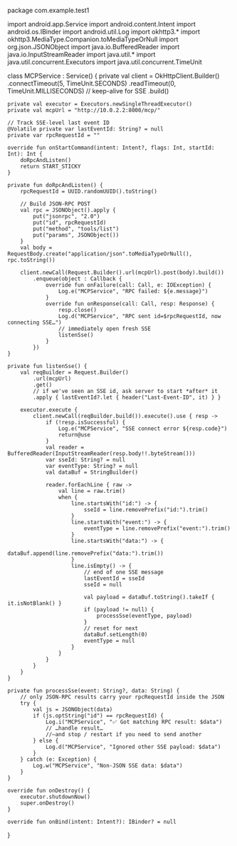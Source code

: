 package com.example.test1

import android.app.Service
import android.content.Intent
import android.os.IBinder
import android.util.Log
import okhttp3.*
import okhttp3.MediaType.Companion.toMediaTypeOrNull
import org.json.JSONObject
import java.io.BufferedReader
import java.io.InputStreamReader
import java.util.*
import java.util.concurrent.Executors
import java.util.concurrent.TimeUnit

class MCPService : Service() {
    private val client = OkHttpClient.Builder()
        .connectTimeout(5, TimeUnit.SECONDS)
        .readTimeout(0, TimeUnit.MILLISECONDS) // keep-alive for SSE
        .build()

    private val executor = Executors.newSingleThreadExecutor()
    private val mcpUrl = "http://10.0.2.2:8000/mcp/"

    // Track SSE-level last event ID
    @Volatile private var lastEventId: String? = null
    private var rpcRequestId = ""

    override fun onStartCommand(intent: Intent?, flags: Int, startId: Int): Int {
        doRpcAndListen()
        return START_STICKY
    }

    private fun doRpcAndListen() {
        rpcRequestId = UUID.randomUUID().toString()

        // Build JSON-RPC POST
        val rpc = JSONObject().apply {
            put("jsonrpc", "2.0")
            put("id", rpcRequestId)
            put("method", "tools/list")
            put("params", JSONObject())
        }
        val body = RequestBody.create("application/json".toMediaTypeOrNull(), rpc.toString())

        client.newCall(Request.Builder().url(mcpUrl).post(body).build())
            .enqueue(object : Callback {
                override fun onFailure(call: Call, e: IOException) {
                    Log.e("MCPService", "RPC failed: ${e.message}")
                }
                override fun onResponse(call: Call, resp: Response) {
                    resp.close()
                    Log.d("MCPService", "RPC sent id=$rpcRequestId, now connecting SSE…")
                    // immediately open fresh SSE
                    listenSse()
                }
            })
    }

    private fun listenSse() {
        val reqBuilder = Request.Builder()
            .url(mcpUrl)
            .get()
            // if we've seen an SSE id, ask server to start *after* it
            .apply { lastEventId?.let { header("Last-Event-ID", it) } }

        executor.execute {
            client.newCall(reqBuilder.build()).execute().use { resp ->
                if (!resp.isSuccessful) {
                    Log.e("MCPService", "SSE connect error ${resp.code}")
                    return@use
                }
                val reader = BufferedReader(InputStreamReader(resp.body!!.byteStream()))
                var sseId: String? = null
                var eventType: String? = null
                val dataBuf = StringBuilder()

                reader.forEachLine { raw ->
                    val line = raw.trim()
                    when {
                        line.startsWith("id:") -> {
                            sseId = line.removePrefix("id:").trim()
                        }
                        line.startsWith("event:") -> {
                            eventType = line.removePrefix("event:").trim()
                        }
                        line.startsWith("data:") -> {
                            dataBuf.append(line.removePrefix("data:").trim())
                        }
                        line.isEmpty() -> {
                            // end of one SSE message
                            lastEventId = sseId
                            sseId = null

                            val payload = dataBuf.toString().takeIf { it.isNotBlank() }
                            if (payload != null) {
                                processSse(eventType, payload)
                            }
                            // reset for next
                            dataBuf.setLength(0)
                            eventType = null
                        }
                    }
                }
            }
        }
    }

    private fun processSse(event: String?, data: String) {
        // only JSON-RPC results carry your rpcRequestId inside the JSON
        try {
            val js = JSONObject(data)
            if (js.optString("id") == rpcRequestId) {
                Log.i("MCPService", "✅ Got matching RPC result: $data")
                // …handle result…
                //—and stop / restart if you need to send another
            } else {
                Log.d("MCPService", "Ignored other SSE payload: $data")
            }
        } catch (e: Exception) {
            Log.w("MCPService", "Non‑JSON SSE data: $data")
        }
    }

    override fun onDestroy() {
        executor.shutdownNow()
        super.onDestroy()
    }

    override fun onBind(intent: Intent?): IBinder? = null
}
